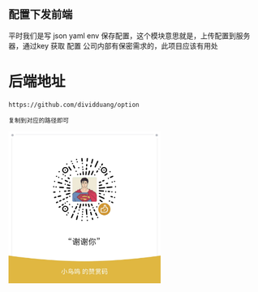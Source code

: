 ## 配置下发前端

平时我们是写 json  yaml  env 保存配置，这个模块意思就是，上传配置到服务器，通过key  获取 配置
公司内部有保密需求的，此项目应该有用处
# 后端地址
```
https://github.com/dividduang/option
```
```使用方法
复制到对应的路径即可
```
<img src="./docs/tu.jpg" width="300" height="300">